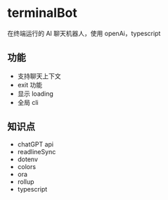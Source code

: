 # terminalBot

在终端运行的 AI 聊天机器人，使用 openAi，typescript

## 功能

- 支持聊天上下文
- exit 功能
- 显示 loading
- 全局 cli

## 知识点

- chatGPT api
- readlineSync
- dotenv
- colors
- ora
- rollup
- typescript
